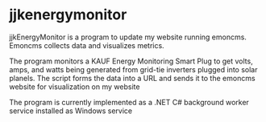 # jjkenergymonitor
jjkEnergyMonitor is a program to update my website running emoncms.  Emoncms collects data and visualizes metrics.  

The program monitors a KAUF Energy Monitoring Smart Plug to get volts, amps, and watts being generated from grid-tie inverters plugged into solar planels. The script forms the data into a URL and sends it to the emoncms website for visualization on my website

The program is currently implemented as a .NET C# background worker service installed as Windows service
